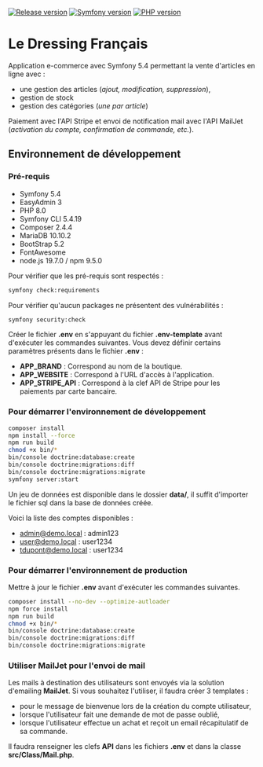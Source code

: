 [![Release version](https://img.shields.io/badge/release-v1.0.1-blue)]()
[![Symfony version](https://img.shields.io/badge/symfony-5.4-blue)]()
[![PHP version](https://img.shields.io/badge/php-8.0-blue)]()
# Le Dressing Français

Application e-commerce avec Symfony 5.4 permettant la vente d'articles en ligne avec :
* une gestion des articles (*ajout, modification, suppression*),
* gestion de stock
* gestion des catégories (*une par article*)

Paiement avec l'API Stripe et envoi de notification mail avec l'API MailJet (*activation du compte, confirmation de commande, etc.*).

## Environnement de développement

### Pré-requis

* Symfony 5.4
* EasyAdmin 3
* PHP 8.0
* Symfony CLI 5.4.19
* Composer 2.4.4
* MariaDB 10.10.2
* BootStrap 5.2
* FontAwesome
* node.js 19.7.0 / npm 9.5.0

Pour vérifier que les pré-requis sont respectés :
```bash
symfony check:requirements
```

Pour vérifier qu'aucun packages ne présentent des vulnérabilités :
```bash
symfony security:check
```

Créer le fichier **.env** en s'appuyant du fichier **.env-template** avant d'exécuter les commandes suivantes.
Vous devez définir certains paramètres présents dans le fichier **.env** :
* **APP_BRAND** : Correspond au nom de la boutique.
* **APP_WEBSITE** : Correspond à l'URL d'accès à l'application.
* **APP_STRIPE_API** : Correspond à la clef API de Stripe pour les paiements par carte bancaire.

### Pour démarrer l'environnement de développement

```bash
composer install
npm install --force
npm run build
chmod +x bin/*
bin/console doctrine:database:create
bin/console doctrine:migrations:diff
bin/console doctrine:migrations:migrate
symfony server:start
```

Un jeu de données est disponible dans le dossier **data/**, il suffit d'importer le fichier sql dans la base
de données créée.

Voici la liste des comptes disponibles :
* admin@demo.local : admin123
* user@demo.local : user1234
* tdupont@demo.local : user1234

### Pour démarrer l'environnement de production

Mettre à jour le fichier **.env** avant d'exécuter les commandes suivantes.

```bash
composer install --no-dev --optimize-autloader
npm force install
npm run build
chmod +x bin/*
bin/console doctrine:database:create
bin/console doctrine:migrations:diff
bin/console doctrine:migrations:migrate
```

### Utiliser MailJet pour l'envoi de mail

Les mails à destination des utilisateurs sont envoyés via la solution d'emailing **MailJet**.
Si vous souhaitez l'utiliser, il faudra créer 3 templates :
* pour le message de bienvenue lors de la création du compte utilisateur,
* lorsque l'utilisateur fait une demande de mot de passe oublié,
* lorsque l'utilisateur effectue un achat et reçoit un email récapitulatif de sa commande.

Il faudra renseigner les clefs **API** dans les fichiers **.env** et dans la classe **src/Class/Mail.php**.
